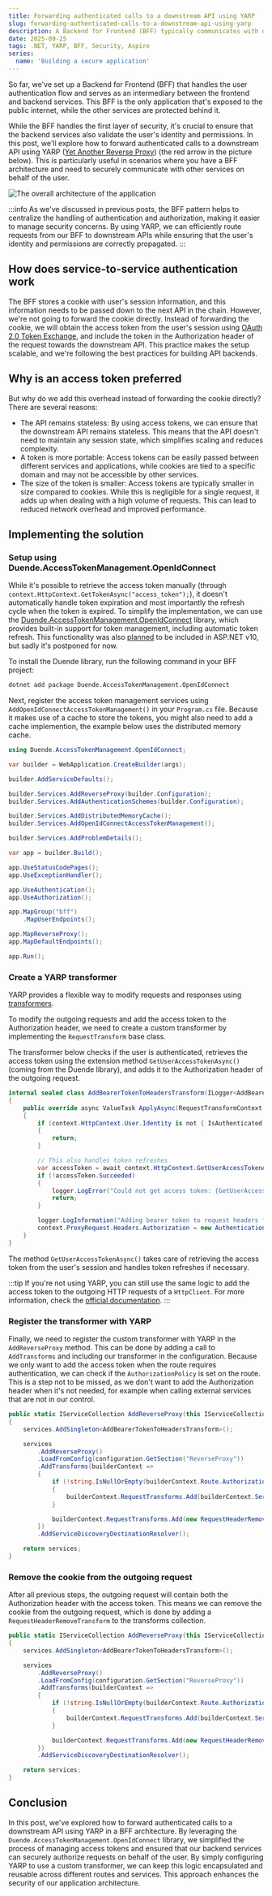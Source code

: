 ```yaml
---
title: Forwarding authenticated calls to a downstream API using YARP
slug: forwarding-authenticated-calls-to-a-downstream-api-using-yarp
description: A Backend for Frontend (BFF) typically communicates with downstream APIs on behalf of the user. In this post, we'll explore how to forward authenticated calls to a downstream API using YARP.
date: 2025-09-25
tags: .NET, YARP, BFF, Security, Aspire
series:
  name: 'Building a secure application'
---
```


So far, we've set up a Backend for Frontend (BFF) that handles the user authentication flow and serves as an intermediary between the frontend and backend services.
This BFF is the only application that's exposed to the public internet, while the other services are protected behind it.

While the BFF handles the first layer of security, it's crucial to ensure that the backend services also validate the user's identity and permissions. In this post, we'll explore how to forward authenticated calls to a downstream API using YARP ([Yet Another Reverse Proxy](https://learn.microsoft.com/en-us/aspnet/core/fundamentals/servers/yarp/getting-started)) (the red arrow in the picture below). This is particularly useful in scenarios where you have a BFF architecture and need to securely communicate with other services on behalf of the user.

![The overall architecture of the application](./images/architecture.png)

:::info
As we've discussed in previous posts, the BFF pattern helps to centralize the handling of authentication and authorization, making it easier to manage security concerns. By using YARP, we can efficiently route requests from our BFF to downstream APIs while ensuring that the user's identity and permissions are correctly propagated.
:::

## How does service-to-service authentication work

The BFF stores a cookie with user's session information, and this information needs to be passed down to the next API in the chain. However, we're not going to forward the cookie directly. Instead of forwarding the cookie, we will obtain the access token from the user's session using [OAuth 2.0 Token Exchange](https://datatracker.ietf.org/doc/html/rfc8693), and include the token in the Authorization header of the request towards the downstream API. This practice makes the setup scalable, and we're following the best practices for building API backends.

## Why is an access token preferred

But why do we add this overhead instead of forwarding the cookie directly? There are several reasons:

- The API remains stateless: By using access tokens, we can ensure that the downstream API remains stateless. This means that the API doesn't need to maintain any session state, which simplifies scaling and reduces complexity.
- A token is more portable: Access tokens can be easily passed between different services and applications, while cookies are tied to a specific domain and may not be accessible by other services.
- The size of the token is smaller: Access tokens are typically smaller in size compared to cookies. While this is negligible for a single request, it adds up when dealing with a high volume of requests. This can lead to reduced network overhead and improved performance.

## Implementing the solution

### Setup using Duende.AccessTokenManagement.OpenIdConnect

While it's possible to retrieve the access token manually (through `context.HttpContext.GetTokenAsync("access_token");`), it doesn't automatically handle token expiration and most importantly the refresh cycle when the token is expired.
To simplify the implementation, we can use the [Duende.AccessTokenManagement.OpenIdConnect](https://docs.duendesoftware.com/accesstokenmanagement/) library, which provides built-in support for token management, including automatic token refresh. This functionality was also [planned](https://github.com/dotnet/aspnetcore/issues/8175) to be included in ASP.NET v10, but sadly it's postponed for now.

To install the Duende library, run the following command in your BFF project:

```bash
dotnet add package Duende.AccessTokenManagement.OpenIdConnect
```

Next, register the access token management services using `AddOpenIdConnectAccessTokenManagement()` in your `Program.cs` file.
Because it makes use of a cache to store the tokens, you might also need to add a cache implemention, the example below uses the distributed memory cache.

```cs [filename=Program.cs] [linenumber=1,10-11] [source=https://github.com/timdeschryver/Sandbox/blob/main/Sandbox.Gateway/Program.cs#L13-L14]
using Duende.AccessTokenManagement.OpenIdConnect;

var builder = WebApplication.CreateBuilder(args);

builder.AddServiceDefaults();

builder.Services.AddReverseProxy(builder.Configuration);
builder.Services.AddAuthenticationSchemes(builder.Configuration);

builder.Services.AddDistributedMemoryCache();
builder.Services.AddOpenIdConnectAccessTokenManagement();

builder.Services.AddProblemDetails();

var app = builder.Build();

app.UseStatusCodePages();
app.UseExceptionHandler();

app.UseAuthentication();
app.UseAuthorization();

app.MapGroup("bff")
    .MapUserEndpoints();

app.MapReverseProxy();
app.MapDefaultEndpoints();

app.Run();
```

### Create a YARP transformer

YARP provides a flexible way to modify requests and responses using [transformers](https://learn.microsoft.com/en-us/aspnet/core/fundamentals/servers/yarp/transforms?view=aspnetcore-9.0).

To modify the outgoing requests and add the access token to the Authorization header, we need to create a custom transformer by implementing the `RequestTransform` base class.

The transformer below checks if the user is authenticated, retrieves the access token using the extension method `GetUserAccessTokenAsync()` (coming from the Duende library), and adds it to the Authorization header of the outgoing request.

```cs [filename=AddBearerTokenToHeadersTransform.cs] [source=https://github.com/timdeschryver/Sandbox/blob/main/Sandbox.Gateway/Transformers/AddBearerTokenToHeadersRequestTransform.cs] [linenumber=11, 19]
internal sealed class AddBearerTokenToHeadersTransform(ILogger<AddBearerTokenToHeadersTransform> logger) : RequestTransform
{
    public override async ValueTask ApplyAsync(RequestTransformContext context)
    {
        if (context.HttpContext.User.Identity is not { IsAuthenticated: true })
        {
            return;
        }

        // This also handles token refreshes
        var accessToken = await context.HttpContext.GetUserAccessTokenAsync();
        if (!accessToken.Succeeded)
        {
            logger.LogError("Could not get access token: {GetUserAccessTokenError} for request path: {RequestPath}. {Error}", accessToken.FailedResult.Error, context.HttpContext.Request.Path.Value, accessToken.FailedResult.ErrorDescription);
            return;
        }

        logger.LogInformation("Adding bearer token to request headers for request path: {RequestPath}", context.HttpContext.Request.Path.Value);
        context.ProxyRequest.Headers.Authorization = new AuthenticationHeaderValue("Bearer", accessToken.Token.AccessToken);
    }
}
```

The method `GetUserAccessTokenAsync()` takes care of retrieving the access token from the user's session and handles token refreshes if necessary.

:::tip
If you're not using YARP, you can still use the same logic to add the access token to the outgoing HTTP requests of a `HttpClient`.
For more information, check the [official documentation](https://docs.duendesoftware.com/accesstokenmanagement/web-apps/).
:::

### Register the transformer with YARP

Finally, we need to register the custom transformer with YARP in the `AddReverseProxy` method. This can be done by adding a call to `AddTransforms` and including our transformer in the configuration. Because we only want to add the access token when the route requires authentication, we can check if the `AuthorizationPolicy` is set on the route. This is a step not to be missed, as we don't want to add the Authorization header when it's not needed, for example when calling external services that are not in our control.

```cs [filename=Extensions.cs] [linenumber=3,11-14] [source=https://github.com/timdeschryver/Sandbox/blob/main/Sandbox.Gateway/Extensions.cs#L24-L34]
public static IServiceCollection AddReverseProxy(this IServiceCollection services, IConfiguration configuration)
{
    services.AddSingleton<AddBearerTokenToHeadersTransform>();

    services
        .AddReverseProxy()
        .LoadFromConfig(configuration.GetSection("ReverseProxy"))
        .AddTransforms(builderContext =>
        {
            if (!string.IsNullOrEmpty(builderContext.Route.AuthorizationPolicy))
            {
                builderContext.RequestTransforms.Add(builderContext.Services.GetRequiredService<AddBearerTokenToHeadersTransform>());
            }

            builderContext.RequestTransforms.Add(new RequestHeaderRemoveTransform("Cookie"));
        })
        .AddServiceDiscoveryDestinationResolver();

    return services;
}
```

### Remove the cookie from the outgoing request

After all previous steps, the outgoing request will contain both the Authorization header with the access token.
This means we can remove the cookie from the outgoing request, which is done by adding a `RequestHeaderRemoveTransform` to the transforms collection.

```cs [filename=Extensions.cs] [linenumber=15] [source=https://github.com/timdeschryver/Sandbox/blob/main/Sandbox.Gateway/Extensions.cs#L24-L34]
public static IServiceCollection AddReverseProxy(this IServiceCollection services, IConfiguration configuration)
{
    services.AddSingleton<AddBearerTokenToHeadersTransform>();

    services
        .AddReverseProxy()
        .LoadFromConfig(configuration.GetSection("ReverseProxy"))
        .AddTransforms(builderContext =>
        {
            if (!string.IsNullOrEmpty(builderContext.Route.AuthorizationPolicy))
            {
                builderContext.RequestTransforms.Add(builderContext.Services.GetRequiredService<AddBearerTokenToHeadersTransform>());
            }

            builderContext.RequestTransforms.Add(new RequestHeaderRemoveTransform("Cookie"));
        })
        .AddServiceDiscoveryDestinationResolver();

    return services;
}
```

## Conclusion

In this post, we've explored how to forward authenticated calls to a downstream API using YARP in a BFF architecture. By leveraging the `Duende.AccessTokenManagement.OpenIdConnect` library, we simplified the process of managing access tokens and ensured that our backend services can securely authorize requests on behalf of the user.
By simply configuring YARP to use a custom transformer, we can keep this logic encapsulated and reusable across different routes and services.
This approach enhances the security of our application architecture.
